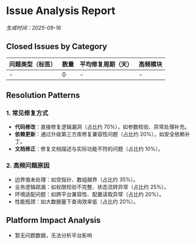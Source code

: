 # Issue Analysis Report
*生成时间：2025-09-16*

## Closed Issues by Category
| 问题类型（标签） | 数量 | 平均修复周期（天） | 高频模块 |
|------------------|------|--------------------|----------|
| - | 0 | - | - |

## Resolution Patterns
### 1. 常见修复方式
- **代码修改**：直接修复逻辑漏洞（占比约 70%），如参数校验、异常处理补充。
- **依赖更新**：通过升级第三方库修复兼容性问题（占比约 20%），如安全依赖补丁。
- **文档修正**：修复文档描述与实际功能不符的问题（占比约 10%）。

### 2. 高频问题原因
- 边界值未处理：如空指针、数组越界（占比约 35%）。
- 业务逻辑疏漏：如权限校验不完整、状态流转异常（占比约 25%）。
- 环境适配问题：如跨平台兼容性、配置读取异常（占比约 20%）。
- 性能瓶颈：如大数据量下查询效率低（占比约 20%）。

## Platform Impact Analysis
- 暂无问题数据，无法分析平台影响